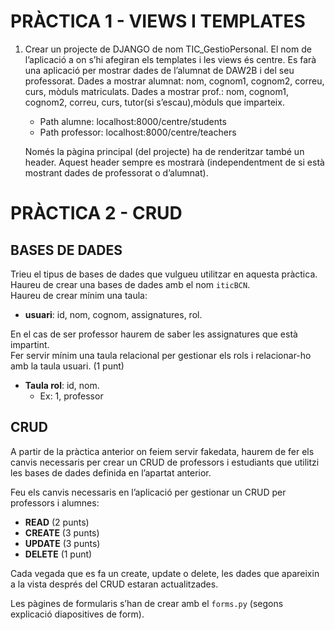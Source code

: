 # PRÀCTICA 1 - VIEWS I TEMPLATES


1. Crear un projecte de DJANGO de nom TIC_GestioPersonal.
El nom de l’aplicació a on s’hi afegiran els templates i les views és centre.
Es farà una aplicació per mostrar dades de l’alumnat de DAW2B i del seu professorat.
Dades a mostrar alumnat: nom, cognom1, cognom2, correu, curs, mòduls matriculats.
Dades a mostrar prof.: nom, cognom1, cognom2, correu, curs, tutor(si s’escau),mòduls que imparteix.

   - Path alumne: localhost:8000/centre/students
   - Path professor: localhost:8000/centre/teachers

    Només la pàgina principal (del projecte) ha de renderitzar també un header. Aquest header sempre es mostrarà (independentment de si està mostrant dades de professorat o d’alumnat).

# PRÀCTICA 2 - CRUD
## BASES DE DADES

Trieu el tipus de bases de dades que vulgueu utilitzar en aquesta pràctica.  
Haureu de crear una bases de dades amb el nom `iticBCN`.  
Haureu de crear mínim una taula:  

- **usuari**: id, nom, cognom, assignatures, rol.  

En el cas de ser professor haurem de saber les assignatures que està impartint.  
Fer servir mínim una taula relacional per gestionar els rols i relacionar-ho amb la taula usuari. (1 punt)  

- **Taula rol**: id, nom.  
  - Ex: 1, professor

## CRUD

A partir de la pràctica anterior on feiem servir fakedata, haurem de fer els canvis necessaris per crear un CRUD de professors i estudiants que utilitzi les bases de dades definida en l’apartat anterior.

Feu els canvis necessaris en l’aplicació per gestionar un CRUD per professors i alumnes:

- **READ** (2 punts)
- **CREATE** (3 punts)
- **UPDATE** (3 punts)
- **DELETE** (1 punt)

Cada vegada que es fa un create, update o delete, les dades que apareixin a la vista després del CRUD estaran actualitzades.

Les pàgines de formularis s’han de crear amb el `forms.py` (segons explicació diapositives de form).
